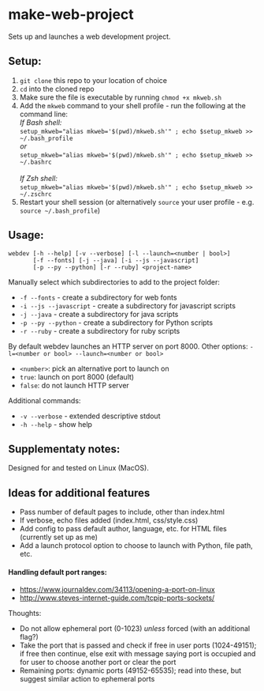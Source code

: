 # make-web-project
Sets up and launches a web development project.

## Setup:
1. `git clone` this repo to your location of choice
2. `cd` into the cloned repo
3. Make sure the file is executable by running `chmod +x mkweb.sh`
4. Add the `mkweb` command to your shell profile - run the following at the command line:\
  *If Bash shell:*\
  `setup_mkweb="alias mkweb='$(pwd)/mkweb.sh'" ; echo $setup_mkweb >> ~/.bash_profile`\
  *or*\
  `setup_mkweb="alias mkweb='$(pwd)/mkweb.sh'" ; echo $setup_mkweb >> ~/.bashrc`\
  \
  *If Zsh shell:*\
  `setup_mkweb="alias mkweb='$(pwd)/mkweb.sh'" ; echo $setup_mkweb >> ~/.zschrc`
5. Restart your shell session (or alternatively `source` your user profile - e.g. `source ~/.bash_profile`)

## Usage:
```
webdev [-h --help] [-v --verbose] [-l --launch=<number | bool>]
       [-f --fonts] [-j --java] [-i --js --javascript]
       [-p --py --python] [-r --ruby] <project-name>
```
Manually select which subdirectories to add to the project folder:
- `-f --fonts` - create a subdirectory for web fonts
- `-i --js --javascript` - create a subdirectory for javascript scripts
- `-j --java` - create a subdirectory for java scripts
- `-p --py --python` - create a subdirectory for Python scripts
- `-r --ruby` - create a subdirectory for ruby scripts

By default webdev launches an HTTP server on port 8000. Other options:
`-l=<number or bool> --launch=<number or bool>`
- `<number>`: pick an alternative port to launch on
- `true`: launch on port 8000 (default)
- `false`: do not launch HTTP server

Additional commands:
- `-v --verbose` - extended descriptive stdout
- `-h --help` - show help

## Supplementaty notes:
Designed for and tested on Linux (MacOS).

## Ideas for additional features
- Pass number of default pages to include, other than index.html
- If verbose, echo files added (index.html, css/style.css)
- Add config to pass default author, language, etc. for HTML files (currently set up as me)
- Add a launch protocol option to choose to launch with Python, file path, etc.

#### Handling default port ranges:
- https://www.journaldev.com/34113/opening-a-port-on-linux
- http://www.steves-internet-guide.com/tcpip-ports-sockets/

Thoughts:
- Do not allow ephemeral port (0-1023) *unless* forced (with an additional flag?)
- Take the port that is passed and check if free in user ports (1024-49151); if free then continue, else exit with message saying port is occupied and for user to choose another port or clear the port
- Remaining ports: dynamic ports (49152-65535); read into these, but suggest similar action to ephemeral ports
